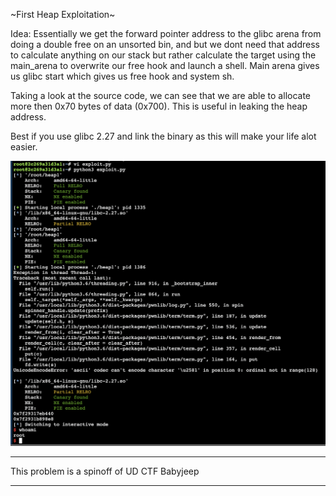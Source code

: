 ~First Heap Exploitation~

Idea: 
	Essentially we get the forward pointer address to the glibc arena from doing a double free on an unsorted bin, and but we dont need that address to calculate anything on our stack but rather calculate the target using the main_arena to overwrite our free hook and launch a shell. Main arena gives us glibc start which gives us free hook and system sh.

Taking a look at the source code, we can see that we are able to allocate more then 0x70 bytes of data (0x700). This is useful in leaking the heap address. 

Best if you use glibc 2.27 and link the binary as this will make your life alot easier. 

![Kiku](/screenshot_whoami.png)

***
This problem is a spinoff of UD CTF Babyjeep
*** 